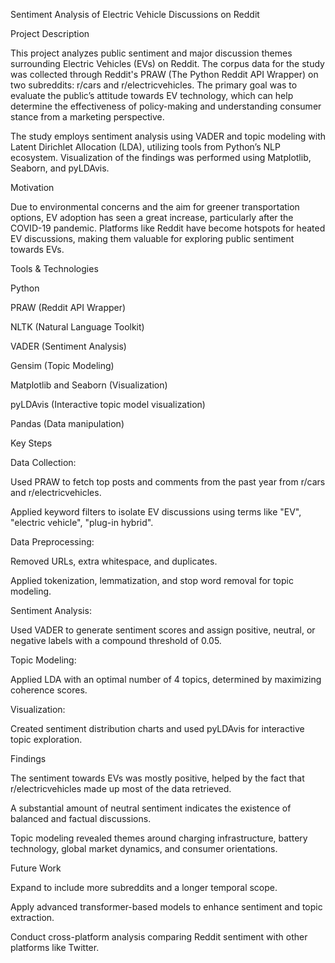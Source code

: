 Sentiment Analysis of Electric Vehicle Discussions on Reddit

Project Description

This project analyzes public sentiment and major discussion themes surrounding Electric Vehicles (EVs) on Reddit. The corpus data for the study was collected through Reddit's PRAW (The Python Reddit API Wrapper) on two subreddits: r/cars and r/electricvehicles. The primary goal was to evaluate the public’s attitude towards EV technology, which can help determine the effectiveness of policy-making and understanding consumer stance from a marketing perspective.

The study employs sentiment analysis using VADER and topic modeling with Latent Dirichlet Allocation (LDA), utilizing tools from Python’s NLP ecosystem. Visualization of the findings was performed using Matplotlib, Seaborn, and pyLDAvis.

Motivation

Due to environmental concerns and the aim for greener transportation options, EV adoption has seen a great increase, particularly after the COVID-19 pandemic. Platforms like Reddit have become hotspots for heated EV discussions, making them valuable for exploring public sentiment towards EVs.

Tools & Technologies

Python

PRAW (Reddit API Wrapper)

NLTK (Natural Language Toolkit)

VADER (Sentiment Analysis)

Gensim (Topic Modeling)

Matplotlib and Seaborn (Visualization)

pyLDAvis (Interactive topic model visualization)

Pandas (Data manipulation)

Key Steps

Data Collection:

Used PRAW to fetch top posts and comments from the past year from r/cars and r/electricvehicles.

Applied keyword filters to isolate EV discussions using terms like "EV", "electric vehicle", "plug-in hybrid".

Data Preprocessing:

Removed URLs, extra whitespace, and duplicates.

Applied tokenization, lemmatization, and stop word removal for topic modeling.

Sentiment Analysis:

Used VADER to generate sentiment scores and assign positive, neutral, or negative labels with a compound threshold of 0.05.

Topic Modeling:

Applied LDA with an optimal number of 4 topics, determined by maximizing coherence scores.

Visualization:

Created sentiment distribution charts and used pyLDAvis for interactive topic exploration.

Findings

The sentiment towards EVs was mostly positive, helped by the fact that r/electricvehicles made up most of the data retrieved.

A substantial amount of neutral sentiment indicates the existence of balanced and factual discussions.

Topic modeling revealed themes around charging infrastructure, battery technology, global market dynamics, and consumer orientations.

Future Work

Expand to include more subreddits and a longer temporal scope.

Apply advanced transformer-based models to enhance sentiment and topic extraction.

Conduct cross-platform analysis comparing Reddit sentiment with other platforms like Twitter.
